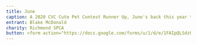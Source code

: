 ```yaml
---
title: June
caption: A 2020 CVC Cute Pet Contest Runner Up, June's back this year to win your votes (and hearts)! A country gal from Louisa County, June loves long naps in the sun and howling along to honky-tonk tunes. Time's a wastin' - vote for June today!
entrant: Blake McDonald
charity: Richmond SPCA
button: <form action="https://docs.google.com/forms/u/1/d/e/1FAIpQLSdzUJXlkfiStgM9wHsdLnmQo1ncyQ-LC36fCKde7XZ6-dlDCw/formResponse" method="post"><div class="form-element"></div><span>Votes</span><input type="text" name="entry.745010516" required placeholder="$"></br><button type="submit" name="button">Cast Votes</button></form>
---
```


